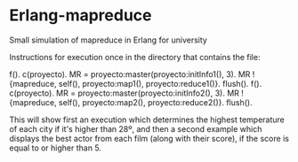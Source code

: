 # Erlang-mapreduce
Small simulation of mapreduce in Erlang for university


Instructions for execution once in the directory that contains the file:

f().
c(proyecto).
MR = proyecto:master(proyecto:initInfo1(), 3).
MR ! {mapreduce, self(), proyecto:map1(), proyecto:reduce1()}.
flush().
f().
c(proyecto).
MR = proyecto:master(proyecto:initInfo2(), 3).
MR ! {mapreduce, self(), proyecto:map2(), proyecto:reduce2()}.
flush().

This will show first an execution which determines the highest temperature of
each city if it's higher than 28º, and then a second example which
displays the best actor from each film (along with their score),
if the score is equal to or higher than 5.
